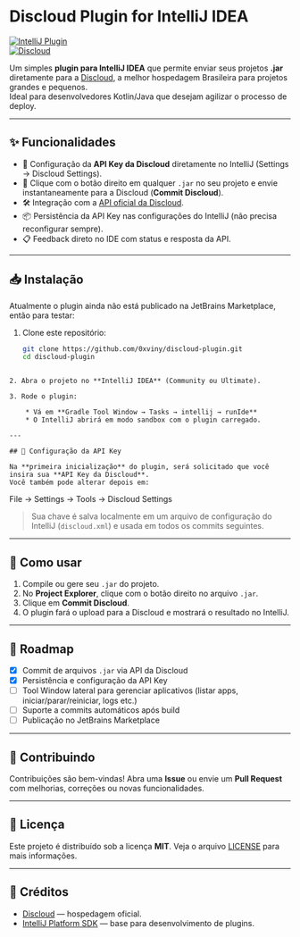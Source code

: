 # Discloud Plugin for IntelliJ IDEA

[![IntelliJ Plugin](https://img.shields.io/badge/IntelliJ-Plugin-blue.svg)](https://plugins.jetbrains.com/)  
[![Discloud](https://img.shields.io/badge/Powered%20by-Discloud-purple.svg)](https://discloud.com/)

Um simples **plugin para IntelliJ IDEA** que permite enviar seus projetos **.jar** diretamente para a [Discloud](https://discloud.com/), a melhor hospedagem Brasileira para projetos grandes e pequenos.  
Ideal para desenvolvedores Kotlin/Java que desejam agilizar o processo de deploy.

---

## ✨ Funcionalidades

- 🔑 Configuração da **API Key da Discloud** diretamente no IntelliJ (Settings → Discloud Settings).  
- 🚀 Clique com o botão direito em qualquer `.jar` no seu projeto e envie instantaneamente para a Discloud (**Commit Discloud**).  
- 🛠️ Integração com a [API oficial da Discloud](https://discloud.github.io/apidoc/).  
- 📦 Persistência da API Key nas configurações do IntelliJ (não precisa reconfigurar sempre).  
- 📋 Feedback direto no IDE com status e resposta da API.  

---

## 📥 Instalação

Atualmente o plugin ainda não está publicado na JetBrains Marketplace, então para testar:

1. Clone este repositório:
   ```bash
   git clone https://github.com/0xviny/discloud-plugin.git
   cd discloud-plugin
```

2. Abra o projeto no **IntelliJ IDEA** (Community ou Ultimate).

3. Rode o plugin:

    * Vá em **Gradle Tool Window → Tasks → intellij → runIde**
    * O IntelliJ abrirá em modo sandbox com o plugin carregado.

---

## 🔑 Configuração da API Key

Na **primeira inicialização** do plugin, será solicitado que você insira sua **API Key da Discloud**.
Você também pode alterar depois em:

```
File → Settings → Tools → Discloud Settings

> Sua chave é salva localmente em um arquivo de configuração do IntelliJ (`discloud.xml`) e usada em todos os commits seguintes.

---

## 🚀 Como usar

1. Compile ou gere seu `.jar` do projeto.
2. No **Project Explorer**, clique com o botão direito no arquivo `.jar`.
3. Clique em **Commit Discloud**.
4. O plugin fará o upload para a Discloud e mostrará o resultado no IntelliJ.

---

## 📌 Roadmap

* [x] Commit de arquivos `.jar` via API da Discloud
* [x] Persistência e configuração da API Key
* [ ] Tool Window lateral para gerenciar aplicativos (listar apps, iniciar/parar/reiniciar, logs etc.)
* [ ] Suporte a commits automáticos após build
* [ ] Publicação no JetBrains Marketplace

---

## 🤝 Contribuindo

Contribuições são bem-vindas!
Abra uma **Issue** ou envie um **Pull Request** com melhorias, correções ou novas funcionalidades.

---

## 📜 Licença

Este projeto é distribuído sob a licença **MIT**.
Veja o arquivo [LICENSE](LICENSE) para mais informações.

---

## 💙 Créditos

* [Discloud](https://discloud.com/) — hospedagem oficial.
* [IntelliJ Platform SDK](https://plugins.jetbrains.com/docs/intellij/welcome.html) — base para desenvolvimento de plugins.
